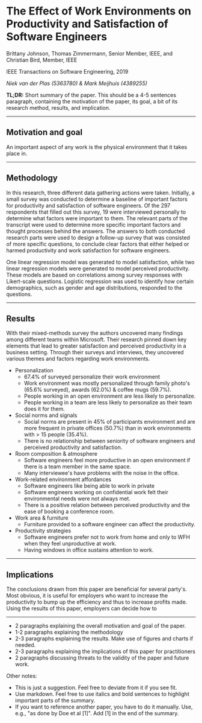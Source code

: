 # The Effect of Work Environments on Productivity and Satisfaction of Software Engineers

Brittany Johnson, Thomas Zimmermann, Senior Member, IEEE, and Christian Bird, Member, IEEE

IEEE Transactions on Software Engineering, 2019

_Niek van der Plas (5363780) & Mark Meijhuis (4389255)_

**TL;DR:** Short summary of the paper. This should be a 4-5 sentences paragraph, containing the motivation of the paper, its goal, a bit of its research method, results, and implication.

------------------

## Motivation and goal

An important aspect of any work is the physical environment that it takes place in. 

---------------------

## Methodology

In this research, three different data gathering actions were taken. Initially, a small survey was conducted to determine a baseline of important factors for productivity and satisfaction of software engineers. Of the 297 respondents that filled out this survey, 19 were interviewed personally to determine what factors were important to them. The relevant parts of the transcript were used to determine more specific important factors and thought processes behind the answers. The answers to both conducted research parts were used to design a follow-up survey that was consisted of more specific questions, to conclude clear factors that either helped or harmed productivity and work satisfaction for software engineers.

One linear regression model was generated to model satisfaction, while two linear regression models were generated to model perceived productivity. These models are based on correlations among survey responses with Likert-scale questions. Logistic regression was used to identify how certain demographics, such as gender and age distributions, responded to the questions.

-----------------

## Results

With their mixed-methods survey the authors uncovered many findings among different teams within Microsoft. Their research pinned down key elements that lead to greater satisfaction and perceived productivity in a business setting. Through their surveys and interviews, they uncovered various themes
and factors regarding work environments.

* Personalization
    * 67.4% of surveyed personalize their work environment
    * Work environment was mostly personalized through family photo's (65.6% surveyed), awards (62.0%) & coffee mugs (59.7%).
    * People working in an open environment are less likely to personalize.
    * People working in a team are less likely to personalize as their team does it for them.
* Social norms and signals
    *  Social norms are present in 45% of participants environment and are more frequent in private offices (50.7%) than in work environments with > 15 people (35.4%).
    * There is no relationship between seniority of software engineers and perceived productivity and satisfaction.
* Room composition & atmosphere
    * Software engineers feel more productive in an open environment if there is a team member in the same space.
    * Many interviewee's have problems with the noise in the office.
* Work-related environment affordances
    * Software engineers like being able to work in private
    * Software engineers working on confidential work felt their environmental needs were not always met.
    * There is a positive relation between perceived productivity and the ease of booking a conference room.
* Work area & furniture
    * Furniture provided to a software engineer can affect the productivity.
* Productivity strategies
    * Software engineers prefer not to work from home and only to WFH when they feel unproductive at work.
    * Having windows in office sustains attention to work.


------------------

## Implications

The conclusions drawn from this paper are beneficial for several party's. Most obvious, it is useful for employers who want to increase the productivity to bump up the efficiency and thus to increase profits made. Using the results of this paper, employers can decide how to 


------------------

* 2 paragraphs explaining the overall motivation and goal of the paper.
* 1-2 paragraphs explaining the methodology 
* 2-3 paragraphs explaining the results. Make use of figures and charts if needed.
* 2-3 paragraphs explaining the implications of this paper for practitioners
* 2 paragraphs discussing threats to the validity of the paper and future work.

Other notes:

* This is just a suggestion. Feel free to deviate from it if you see fit.
* Use markdown. Feel free to use italics and bold sentences to highlight important parts of the summary.
* If you want to reference another paper, you have to do it manually. Use, e.g., "as done by Doe et al [1]". Add [1] in the end of the summary.


